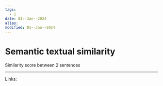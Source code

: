 ```yaml
---
tags:
  - 🌱
date: 01--Jan--2024
alias: 
modified: 01--Jan--2024
---
```

# Semantic textual similarity
Similarity score between 2 sentences

---
Links:
